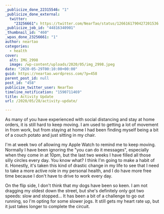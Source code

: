 ```yaml
---
_publicize_done_22315546: "1"
_publicize_done_external:
  twitter:
    "23256661": https://twitter.com/NearTao/status/1266161790427201536
_publicize_job_id: "44816340901"
_thumbnail_id: "460"
_wpas_done_23256661: "1"
author: neartao
categories:
  - health
cover:
  alt: IMG_2998
  image: /wp-content/uploads/2020/05/img_2998.jpeg
date: "2020-05-29T00:10:00+00:00"
guid: https://neartao.wordpress.com/?p=458
parent_post_id: null
post_id: "458"
publicize_twitter_user: NearTao
timeline_notification: "1590711469"
title: Activity Update
url: /2020/05/28/activity-update/

---
```

As many of you have experienced with social distancing and stay at home orders, it is still hard to keep moving. I am used to getting a lot of movement in from work, but from staying at home I had been finding myself being a bit of a couch potato and just sitting in my chair.

I'm at week two of allowing my Apple Watch to remind me to keep moving. Normally I have been ignoring the "you can do it messages", especially when they come in at 10pm, but the last two weeks I have filled all those silly circles every day. You know what? I think I'm going to make a habit of it. Honestly, it's taken this kind of drastic change in my life to see that I need to take a more active role in my personal health, and I do have more free time because I don't have to drive to work every day.

On the flip side, I don't think that my dogs have been so keen. I am not dragging my oldest down the street, but she's definitely only got two speeds: slow and stopped... It has been a bit of a challenge to go out running, so I'm opting for some slower jogs. It still gets my heart rate up, but it just takes longer to complete the circuit.
